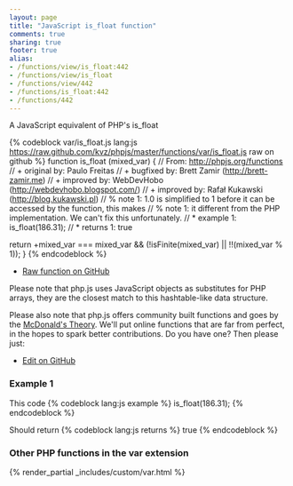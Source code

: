 ```yaml
---
layout: page
title: "JavaScript is_float function"
comments: true
sharing: true
footer: true
alias:
- /functions/view/is_float:442
- /functions/view/is_float
- /functions/view/442
- /functions/is_float:442
- /functions/442
---
```

<!-- Generated by Rakefile:build -->
A JavaScript equivalent of PHP's is_float

{% codeblock var/is_float.js lang:js https://raw.github.com/kvz/phpjs/master/functions/var/is_float.js raw on github %}
function is_float (mixed_var) {
  // From: http://phpjs.org/functions
  // +   original by: Paulo Freitas
  // +   bugfixed by: Brett Zamir (http://brett-zamir.me)
  // +   improved by: WebDevHobo (http://webdevhobo.blogspot.com/)
  // +   improved by: Rafał Kukawski (http://blog.kukawski.pl)
  // %        note 1: 1.0 is simplified to 1 before it can be accessed by the function, this makes
  // %        note 1: it different from the PHP implementation. We can't fix this unfortunately.
  // *     example 1: is_float(186.31);
  // *     returns 1: true

  return +mixed_var === mixed_var && (!isFinite(mixed_var) || !!(mixed_var % 1));
}
{% endcodeblock %}

 - [Raw function on GitHub](https://github.com/kvz/phpjs/blob/master/functions/var/is_float.js)

Please note that php.js uses JavaScript objects as substitutes for PHP arrays, they are 
the closest match to this hashtable-like data structure. 

Please also note that php.js offers community built functions and goes by the 
[McDonald's Theory](https://medium.com/what-i-learned-building/9216e1c9da7d). We'll put online 
functions that are far from perfect, in the hopes to spark better contributions. 
Do you have one? Then please just: 

 - [Edit on GitHub](https://github.com/kvz/phpjs/edit/master/functions/var/is_float.js)

### Example 1
This code
{% codeblock lang:js example %}
is_float(186.31);
{% endcodeblock %}

Should return
{% codeblock lang:js returns %}
true
{% endcodeblock %}


### Other PHP functions in the var extension
{% render_partial _includes/custom/var.html %}
